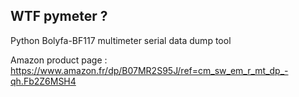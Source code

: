 WTF pymeter ?
-------------

Python Bolyfa-BF117 multimeter serial data dump tool

Amazon product page : https://www.amazon.fr/dp/B07MR2S95J/ref=cm_sw_em_r_mt_dp_-qh.Fb2Z6MSH4
